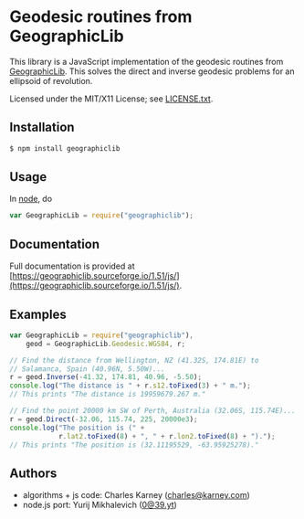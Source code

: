 # Geodesic routines from GeographicLib

This library is a JavaScript implementation of the geodesic routines
from [GeographicLib](https://geographiclib.sourceforge.io).  This solves the
direct and inverse geodesic problems for an ellipsoid of revolution.

Licensed under the MIT/X11 License; see
[LICENSE.txt](https://geographiclib.sourceforge.io/html/LICENSE.txt).

## Installation

```bash
$ npm install geographiclib
```

## Usage

In [node](https://nodejs.org), do
```javascript
var GeographicLib = require("geographiclib");
```

## Documentation

Full documentation is provided at
[https://geographiclib.sourceforge.io/1.51/js/](https://geographiclib.sourceforge.io/1.51/js/).

## Examples

```javascript
var GeographicLib = require("geographiclib"),
    geod = GeographicLib.Geodesic.WGS84, r;

// Find the distance from Wellington, NZ (41.32S, 174.81E) to
// Salamanca, Spain (40.96N, 5.50W)...
r = geod.Inverse(-41.32, 174.81, 40.96, -5.50);
console.log("The distance is " + r.s12.toFixed(3) + " m.");
// This prints "The distance is 19959679.267 m."

// Find the point 20000 km SW of Perth, Australia (32.06S, 115.74E)...
r = geod.Direct(-32.06, 115.74, 225, 20000e3);
console.log("The position is (" +
            r.lat2.toFixed(8) + ", " + r.lon2.toFixed(8) + ").");
// This prints "The position is (32.11195529, -63.95925278)."
```

## Authors

* algorithms + js code: Charles Karney (charles@karney.com)
* node.js port: Yurij Mikhalevich (0@39.yt)
